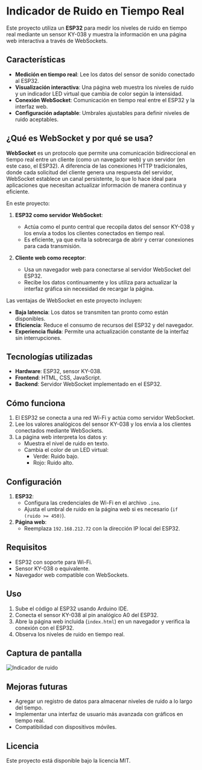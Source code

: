 # Indicador de Ruido en Tiempo Real

Este proyecto utiliza un **ESP32** para medir los niveles de ruido en tiempo real mediante un sensor KY-038 y muestra la información en una página web interactiva a través de WebSockets.

## Características

- **Medición en tiempo real**: Lee los datos del sensor de sonido conectado al ESP32.
- **Visualización interactiva**: Una página web muestra los niveles de ruido y un indicador LED virtual que cambia de color según la intensidad.
- **Conexión WebSocket**: Comunicación en tiempo real entre el ESP32 y la interfaz web.
- **Configuración adaptable**: Umbrales ajustables para definir niveles de ruido aceptables.

## ¿Qué es WebSocket y por qué se usa?

**WebSocket** es un protocolo que permite una comunicación bidireccional en tiempo real entre un cliente (como un navegador web) y un servidor (en este caso, el ESP32). A diferencia de las conexiones HTTP tradicionales, donde cada solicitud del cliente genera una respuesta del servidor, WebSocket establece un canal persistente, lo que lo hace ideal para aplicaciones que necesitan actualizar información de manera continua y eficiente.

En este proyecto:

1. **ESP32 como servidor WebSocket**:
   - Actúa como el punto central que recopila datos del sensor KY-038 y los envía a todos los clientes conectados en tiempo real.
   - Es eficiente, ya que evita la sobrecarga de abrir y cerrar conexiones para cada transmisión.

2. **Cliente web como receptor**:
   - Usa un navegador web para conectarse al servidor WebSocket del ESP32.
   - Recibe los datos continuamente y los utiliza para actualizar la interfaz gráfica sin necesidad de recargar la página.

Las ventajas de WebSocket en este proyecto incluyen:
- **Baja latencia**: Los datos se transmiten tan pronto como están disponibles.
- **Eficiencia**: Reduce el consumo de recursos del ESP32 y del navegador.
- **Experiencia fluida**: Permite una actualización constante de la interfaz sin interrupciones.

## Tecnologías utilizadas

- **Hardware**: ESP32, sensor KY-038.
- **Frontend**: HTML, CSS, JavaScript.
- **Backend**: Servidor WebSocket implementado en el ESP32.

## Cómo funciona

1. El ESP32 se conecta a una red Wi-Fi y actúa como servidor WebSocket.
2. Lee los valores analógicos del sensor KY-038 y los envía a los clientes conectados mediante WebSockets.
3. La página web interpreta los datos y:
   - Muestra el nivel de ruido en texto.
   - Cambia el color de un LED virtual:
     - Verde: Ruido bajo.
     - Rojo: Ruido alto.

## Configuración

1. **ESP32**:
   - Configura las credenciales de Wi-Fi en el archivo `.ino`.
   - Ajusta el umbral de ruido en la página web si es necesario (`if (ruido >= 450)`).
2. **Página web**:
   - Reemplaza `192.168.212.72` con la dirección IP local del ESP32.

## Requisitos

- ESP32 con soporte para Wi-Fi.
- Sensor KY-038 o equivalente.
- Navegador web compatible con WebSockets.

## Uso

1. Sube el código al ESP32 usando Arduino IDE.
2. Conecta el sensor KY-038 al pin analógico A0 del ESP32.
3. Abre la página web incluida (`index.html`) en un navegador y verifica la conexión con el ESP32.
4. Observa los niveles de ruido en tiempo real.

## Captura de pantalla

![Indicador de ruido](ruta/a/imagen.png)

## Mejoras futuras

- Agregar un registro de datos para almacenar niveles de ruido a lo largo del tiempo.
- Implementar una interfaz de usuario más avanzada con gráficos en tiempo real.
- Compatibilidad con dispositivos móviles.

## Licencia

Este proyecto está disponible bajo la licencia MIT.
